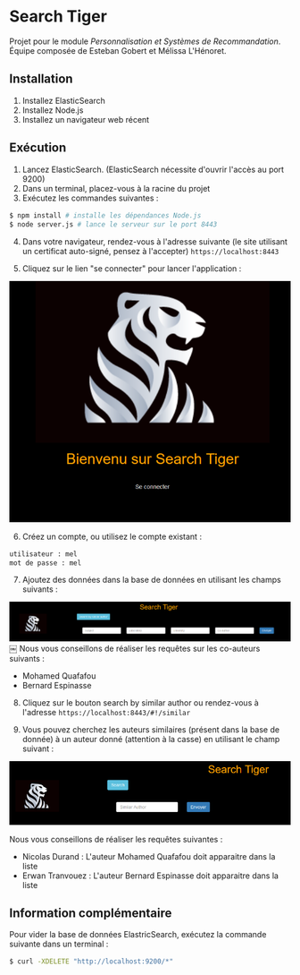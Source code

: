 # Search Tiger

Projet pour le module *Personnalisation et Systèmes de Recommandation*. Équipe composée de Esteban Gobert et Mélissa L'Hénoret.

## Installation
1. Installez ElasticSearch
2. Installez Node.js
3. Installez un navigateur web récent

## Exécution
1. Lancez ElasticSearch. (ElasticSearch nécessite d'ouvrir l'accès au port 9200)
2. Dans un terminal, placez-vous à la racine du projet
3. Exécutez les commandes suivantes :

```bash
$ npm install # installe les dépendances Node.js
$ node server.js # lance le serveur sur le port 8443
```

4. Dans votre navigateur, rendez-vous à l'adresse suivante (le site utilisant un certificat auto-signé, pensez à l'accepter) `https://localhost:8443`

5. Cliquez sur le lien "se connecter" pour lancer l'application :

![Capture d'écran 1](Ecran1.png)

6. Créez un compte, ou utilisez le compte existant :

```
utilisateur : mel
mot de passe : mel
```

7. Ajoutez des données dans la base de données en utilisant les champs suivants :

![Capture d'écran 2](Ecran2.png)
￼
Nous vous conseillons de réaliser les requêtes sur les co-auteurs suivants :

- Mohamed Quafafou
- Bernard Espinasse

8. Cliquez sur le bouton search by similar author ou rendez-vous à l'adresse `https://localhost:8443/#!/similar`

9. Vous pouvez cherchez les auteurs similaires (présent dans la base de donnée) à un auteur donné (attention à la casse) en utilisant le champ suivant :

![Capture d'écran 3](Ecran3.png)

Nous vous conseillons de réaliser les requêtes suivantes :

- Nicolas Durand : L'auteur Mohamed Quafafou doit apparaitre dans la liste
- Erwan Tranvouez : L'auteur Bernard Espinasse doit apparaitre dans la liste

## Information complémentaire

Pour vider la base de données ElastricSearch, exécutez la commande suivante dans un terminal :

```bash
$ curl -XDELETE "http://localhost:9200/*"
```
